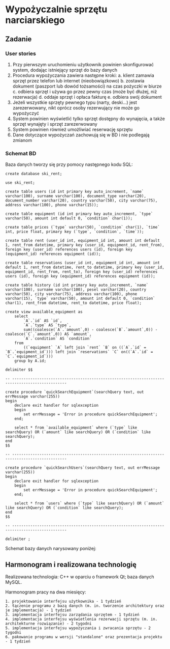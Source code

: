# Wypożyczalnie sprzętu narciarskiego

## Zadanie

### User stories

1. Przy pierwszym uruchomieniu użytkownik powinien skonfigurować system, dodając istniejący sprzęt do bazy danych
2. Procedura wypożyczania zawiera następne kroki:
    a. klient zamawia sprzęt przez telefon lub internet (nieobowiązkowo)
    b. zostawia dokument (paszport lub dowód tożsamości) na czas pożyczki w biurze
    c. odbiera sprzęt i używa go przez pewny czas (może być dłużej, niż rezerwacja)
    d. oddaje sprzęt i opłaca fakturę
    e. odbiera swój dokument
3. Jeżeli wszystkie sprzęty pewnego typu (narty, deski...) jest zarezerwowany, nikt oprócz osoby rezerwujący  nie może go wypożyczyć
4. System powinien wyświetlić tylko sprzęt dostępny do wynajęcia, a także sprzęt wynajęty i sprzęt zarezerwowany
5. System powinien również umożliwiać reserwację sprzętu
6. Dane dotyczące wypożyczań zachowują się w BD i nie podlegają zmianom

### Schemat BD

Baza danych tworzy się przy pomocy następnego kodu SQL:

    create database ski_rent;

    use ski_rent;

    create table users (id int primary key auto_increment, `name` varchar(100), surname varchar(100), document_type varchar(20), document_number varchar(20), country varchar(50), city varchar(75), address varchar(100), phone varchar(15));

    create table equipment (id int primary key auto_increment, `type` varchar(50), amount int default 0, `condition` char(1));

    create table prices (`type` varchar(50), `condition` char(1), `time` int, price float, primary key (`type`, `condition`, `time`));

    create table rent (user_id int, equipment_id int, amount int default 1, rent_from datetime, primary key (user_id, equipment_id, rent_from), foreign key (user_id) references users (id), foreign key (equipment_id) references equipment (id));

    create table reservations (user_id int, equipment_id int, amount int default 1, rent_from datetime, rent_to datetime, primary key (user_id, equipment_id, rent_from, rent_to), foreign key (user_id) references users (id), foreign key (equipment_id) references equipment (id));

    create table history (id int primary key auto_increment, `name` varchar(100), surname varchar(100), pesel varchar(20), country varchar(50), city varchar(75), address varchar(100), phone varchar(15), `type` varchar(50), amount int default 0, `condition` char(1), rent_from datetime, rent_to datetime, price float);

    create view available_equipment as
		select
			`A`.`id` AS `id`,
			`A`.`type` AS `type`,
			sum((coalesce(`A`.`amount`,0) - coalesce(`B`.`amount`,0)) - coalesce(`C`.`amount`,0)) AS `amount`,
			`A`.`condition` AS `condition`
		from
			((`equipment` `A` left join `rent` `B` on ((`A`.`id` = `B`.`equipment_id`))) left join `reservations` `C` on((`A`.`id` = `C`.`equipment_id`)))
		group by A.id;

    delimiter $$

    -- ----------------------------------------------------------------------------------------------

    create procedure `quickSearchEquipment`(searchQuery text, out errMessage varchar(255))
    begin
        declare exit handler for sqlexception
        begin
            set errMessage = 'Error in procedure quickSearchEquipment';
        end;

        select * from `available_equipment` where (`type` like searchQuery) OR (`amount` like searchQuery) OR (`condition` like searchQuery);
    end
    $$

    -- ----------------------------------------------------------------------------------------------

    create procedure `quickSearchUsers`(searchQuery text, out errMessage varchar(255))
    begin
        declare exit handler for sqlexception
        begin
            set errMessage = 'Error in procedure quickSearchEquipment';
        end;

        select * from `users` where (`type` like searchQuery) OR (`amount` like searchQuery) OR (`condition` like searchQuery);
    end
    $$

    -- ----------------------------------------------------------------------------------------------

    delimiter ;

Schemat bazy danych narysowany poniżej:

[]()

## Harmonogram i realizowana technologię

Realizowana technologia: C++ w oparciu o framework Qt; baza danych MySQL.

Harmonogram pracy na dwa miesięcy:

    1. projektowanie interfejsu użytkownika - 1 tydzień
    2. łączenie programu z bazą danych (m. in. tworzenie architektury oraz je implementacja) - 1 tydzień
    3. implementacja interfejsu zarządania sprzętem - 1 tydzień
    4. implementacja interfejsu wyświetlenia rezerwacji sprzętu (m. in. architekturne rozwiązanie) - 2 tygodni
    5. implementacja interfejsu wypożyczania i zwracania sprzętu - 2 tygodni
    6. pakowanie programu w wersji "standalone" oraz prezentacja projektu - 1 tydzień
